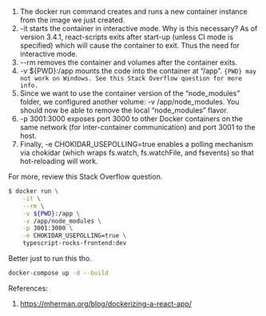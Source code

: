 1. The docker run command creates and runs a new container instance from the image we just created.
2. -it starts the container in interactive mode. Why is this necessary? As of version 3.4.1, react-scripts exits after start-up (unless CI mode is specified) which will cause the container to exit. Thus the need for interactive mode.
3. --rm removes the container and volumes after the container exits.
4. -v ${PWD}:/app mounts the code into the container at “/app”.
`{PWD} may not work on Windows. See this Stack Overflow question for more info.`
5. Since we want to use the container version of the “node_modules” folder, we configured another volume: -v /app/node_modules. You should now be able to remove the local “node_modules” flavor.
6. -p 3001:3000 exposes port 3000 to other Docker containers on the same network (for inter-container communication) and port 3001 to the host.
7. Finally, -e CHOKIDAR_USEPOLLING=true enables a polling mechanism via chokidar (which wraps fs.watch, fs.watchFile, and fsevents) so that hot-reloading will work.
   
For more, review this Stack Overflow question.



```bash
$ docker run \
    -it \
    --rm \
    -v ${PWD}:/app \
    -v /app/node_modules \
    -p 3001:3000 \
    -e CHOKIDAR_USEPOLLING=true \
    typescript-rocks-frontend:dev
```


Better just to run this tho.
```bash
docker-compose up -d --build
```


References: 
1. https://mherman.org/blog/dockerizing-a-react-app/
